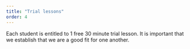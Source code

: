 ```yaml
---
title: "Trial lessons"
order: 4
---
```

Each student is entitled to 1 free 30 minute trial lesson. It is important that we establish that we are a good fit for one another.